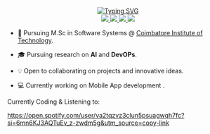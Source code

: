 <p align="center">
<a href="https://github.com/Pramod-Krishnaa">
    <img src="https://readme-typing-svg.demolab.com?font=Georgia&size=18&duration=2000&pause=100&multiline=true&width=500&height=80&lines=Pramod;Researcher+%7C+Student+%7C+Software+Engineer;AI+%7C+DevOPs+%7C+Bots" alt="Typing SVG" />
</a>
<br/>

<a href="https://pramodkrishnaa.netlify.app">
    <img src="https://img.shields.io/badge/Website-pramod.tech-blue?style=flat-square">
</a>  
  
<a href="https://www.linkedin.com/in/pramod-krishnaa/">
    <img src="https://img.shields.io/badge/-Linkedin-blue?style=flat-square&logo=linkedin">
</a>
<a href="mailto:pramod.krish2002@gmail.com">
    <img src="https://img.shields.io/badge/-Email-blue?style=flat-square&logo=gmail&logoColor=white">
</a>

<a href="https://github.com/Pramod-Krishnaa">
    <img src="https://github-stats-alpha.vercel.app/api?username=Pramod-Krishnaa&cc=000&tc=fff&ic=fff&bc=000">
</a>

</p>

* 📖 Pursuing M.Sc in Software Systems @ [Coimbatore Institute of Technology](http://www.cit.edu.in/academics/computing-department/). 

* 🎓 Pursuing research on **AI** and **DevOPs**.

* 💡 Open to collaborating on projects and innovative ideas. 

* 💻 Currently working on Mobile App development .

Currently Coding & Listening to:

https://open.spotify.com/user/va2tqzvz3clun5psuagwqh7fc?si=6mn6KJ3AQTuEv_z-zwdm5g&utm_source=copy-link

</details>
